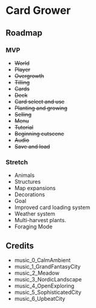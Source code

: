 # Card Grower

## Roadmap
### MVP
- ~~World~~
- ~~Player~~
- ~~Overgrowth~~
- ~~Tilling~~
- ~~Cards~~
- ~~Deck~~
- ~~Card select and use~~
- ~~Planting and growing~~
- ~~Selling~~
- ~~Menu~~
- ~~Tutorial~~
- ~~Beginning cutscene~~
- ~~Audio~~
- ~~Save and load~~

### Stretch
- Animals
- Structures
- Map expansions
- Decorations
- Goal
- Improved card loading system
- Weather system
- Multi-harvest plants.
- Foraging Mode

## Credits
- music_0_CalmAmbient
- music_1_GrandFantasyCity
- music_2_Meadow
- music_3_NordicLandscape
- music_4_OpenExploring
- music_5_SophisticatedCity
- music_6_UpbeatCity